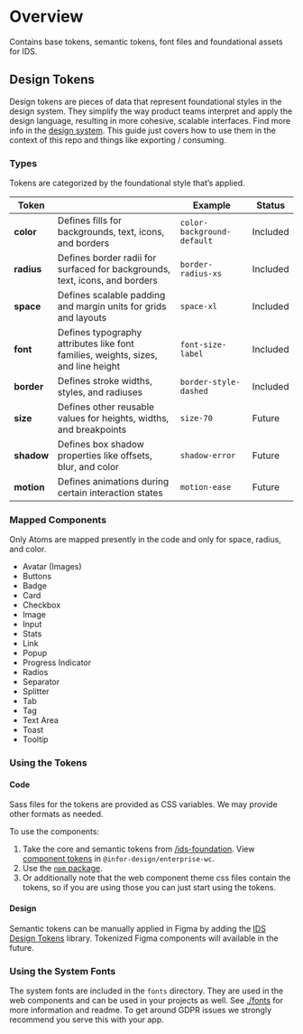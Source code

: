 # Overview

Contains base tokens, semantic tokens, font files and foundational assets for IDS.

## Design Tokens

Design tokens are pieces of data that represent foundational styles in the design system. They simplify the way product teams interpret and apply the design language, resulting in more cohesive, scalable interfaces. Find more info in the [design system](https://design.infor.com/foundations/design-tokens/). This guide just covers how to use them in the context of this repo and things like exporting / consuming.

### Types

Tokens are categorized by the foundational style that’s applied.

| Token       |                               |Example         |Status         |
|-------------|-------------------------------|----------------|----------------|
|**color**    |Defines fills for backgrounds, text, icons, and borders |`color-background-default`| Included |
|**radius**   |Defines border radii for surfaced  for backgrounds, text, icons, and borders |`border-radius-xs`| Included |
|**space**  |Defines scalable padding and margin units for grids and layouts  |`space-xl`| Included |
|**font**     |Defines typography attributes like font families, weights, sizes, and line height |`font-size-label`| Included |
|**border**   |Defines stroke widths, styles, and radiuses  |`border-style-dashed`| Included |
|**size**     |Defines other reusable values for heights, widths, and breakpoints  |`size-70`| Future |
|**shadow**   |Defines box shadow properties like offsets, blur, and color |`shadow-error`| Future |
|**motion**   |Defines animations during certain interaction states  |`motion-ease`| Future |

### Mapped Components

Only Atoms are mapped presently in the code and only for space, radius, and color.

- Avatar (Images)
- Buttons
- Badge
- Card
- Checkbox
- Image
- Input
- Stats
- Link
- Popup
- Progress Indicator
- Radios
- Separator
- Splitter
- Tab
- Tag
- Text Area
- Toast
- Tooltip

### Using the Tokens

#### Code

Sass files for the tokens are provided as CSS variables. We may provide other formats as needed.

To use the components:

1. Take the core and semantic tokens from [/ids-foundation](https://github.com/infor-design/ids-foundation/tree/main/tokens/theme-soho). View [component tokens](https://github.com/infor-design/enterprise-wc/tree/main/src/themes/default) in `@infor-design/enterprise-wc`.
2. Use the [`npm` package](https://www.npmjs.com/package/ids-foundation).
3. Or additionally note that the web component theme css files contain the tokens, so if you are using those you can just start using the tokens.

#### Design

Semantic tokens can be manually applied in Figma by adding the [IDS Design Tokens](https://www.figma.com/design/7xMSXwCpK3eq4uGqkDDDav/IDS-Design-Tokens?m=auto&node-id=16%3A396&t=VDCzgpqVzBEcmjt5-1) library. Tokenized Figma components will available in the future.

### Using the System Fonts

The system fonts are included in the `fonts` directory. They are used in the web components and can be used in your projects as well. See [./fonts](./fonts) for more information and readme. To get around GDPR issues we strongly recommend you serve this with your app.
